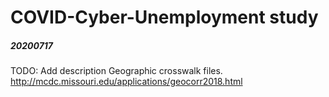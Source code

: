 # COVID-Cyber-Unemployment study


##### 20200717

TODO: Add description
Geographic crosswalk files. http://mcdc.missouri.edu/applications/geocorr2018.html
